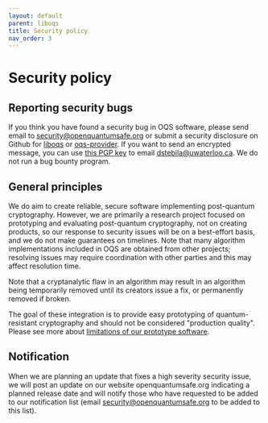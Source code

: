 ```yaml
---
layout: default
parent: liboqs
title: Security policy
nav_order: 3
---
```


# Security policy

## Reporting security bugs

If you think you have found a security bug in OQS software, please send email to security@openquantumsafe.org or submit a security disclosure on Github for [liboqs](https://github.com/open-quantum-safe/liboqs/security) or [oqs-provider](https://github.com/open-quantum-safe/oqs-provider/security).  If you want to send an encrypted message, you can use [this PGP key](https://www.douglas.stebila.ca/about/contact/) to email dstebila@uwaterloo.ca.  We do not run a bug bounty program.

## General principles

We do aim to create reliable, secure software implementing post-quantum cryptography.  However, we are primarily a research project focused on prototyping and evaluating post-quantum cryptography, not on creating products, so our response to security issues will be on a best-effort basis, and we do not make guarantees on timelines.  Note that many algorithm implementations included in OQS are obtained from other projects; resolving issues may require coordination with other parties and this may affect resolution time.

Note that a cryptanalytic flaw in an algorithm may result in an algorithm being temporarily removed until its creators issue a fix, or permanently removed if broken.

The goal of these integration is to provide easy prototyping of quantum-resistant cryptography and should not be considered "production quality".  Please see more about [limitations of our prototype software](../about#limitations).

## Notification

When we are planning an update that fixes a high severity security issue, we will post an update on our website openquantumsafe.org indicating a planned release date and will notify those who have requested to be added to our notification list (email security@openquantumsafe.org to be added to this list).
